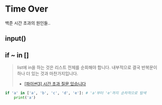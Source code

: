 # Time Over
백준 시간 초과의 원인들..

## input()
## if ~ in []
> list에 in을 하는 것은 리스트 전체를 순회해야 합니다. 내부적으로 결국 반복문이 하나 더 있는 것과 마찬가지입니다.  
> - [[파이썬3] 시간 초과 질문 있습니다](https://www.acmicpc.net/board/view/50605)

```python
if 'a' in ['a', 'b', 'c', 'd', 'e']: # 'a'부터 'e'까지 순차적으로 탐색
    print('a')
```